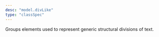 ```yaml
---
desc: "model.divLike"
type: "classSpec"
---
```


Groups elements used to represent generic structural divisions of text.